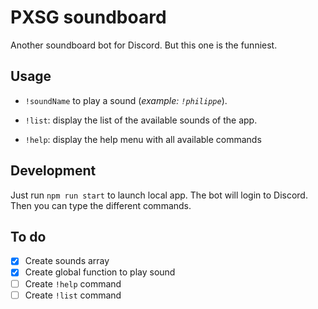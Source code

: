 # PXSG soundboard

Another soundboard bot for Discord. But this one is the funniest.

## Usage

- `!soundName` to play a sound (*example: `!philippe`*).

- `!list`: display the list of the available sounds of the app.

- `!help`: display the help menu with all available commands

## Development

Just run `npm run start` to launch local app. The bot will login to Discord. Then you can type the different commands.

## To do
- [x] Create sounds array
- [x] Create global function to play sound
- [ ] Create `!help` command
- [ ] Create `!list` command
